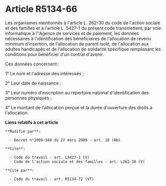 # Article R5134-66

Les organismes mentionnés à l'article L. 262-30 du code de l'action sociale et des familles et à l'article L. 5427-1 du
présent code transmettent, par voie informatique à l''Agence de services et de paiement, les données nécessaires à
l'identification des bénéficiaires de l'allocation de revenu minimum d'insertion, de l'allocation de parent isolé, de
l'allocation aux adultes handicapés et de l'allocation de solidarité spécifique remplissant les conditions pour bénéficier
d'un contrat d'avenir. 

Ces données concernent : 

1° Le nom et l'adresse des intéressés ; 

2° Leur date de naissance ; 

3° Leur numéro d'inscription au répertoire national d'identification des personnes physiques ; 

4° Le montant de l'allocation perçue et la durée d'ouverture des droits à l'allocation.

**Liens relatifs à cet article**

	**Modifié par**:

	  - Décret n°2009-340 du 27 mars 2009 - art. 10 (Ab)

	**Cite**:

	  - Code du travail - art. L5427-1 (V)
	  - Code de l'action sociale et des familles - art. L262-30 (V)

	**Cité par**:

	  - Code du travail - art. R5134-72 (VT)
